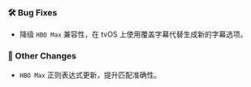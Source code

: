 ### 🛠️ Bug Fixes
  * 降级 `HBO Max` 兼容性，在 tvOS 上使用覆盖字幕代替生成新的字幕选项。

### 🔄 Other Changes
  * `HBO Max` 正则表达式更新，提升匹配准确性。
